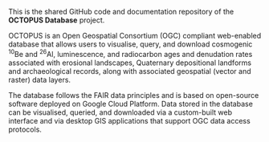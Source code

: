 This is the shared GitHub code and documentation repository of the <strong>OCTOPUS Database</strong> project.

OCTOPUS is an Open Geospatial Consortium (OGC) compliant web-enabled database that allows users to visualise, query, and download cosmogenic <sup>10</sup>Be and <sup>26</sup>Al, luminescence, and radiocarbon ages and denudation rates associated with erosional landscapes, Quaternary depositional landforms and archaeological records, along with associated geospatial (vector and raster) data layers.

The database follows the FAIR data principles and is based on open-source software deployed on Google Cloud Platform. Data stored in the database can be visualised, queried, and downloaded via a custom-built web interface and via desktop GIS applications that support OGC data access protocols.
